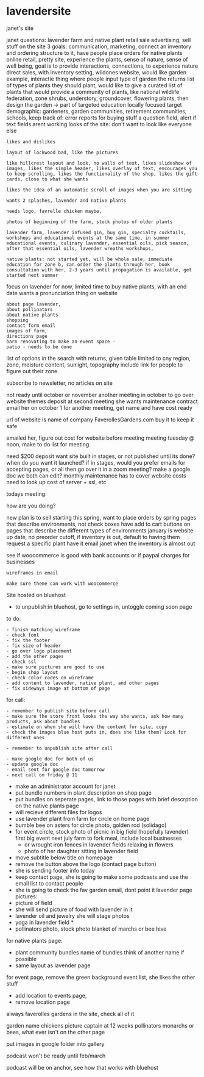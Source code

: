# lavendersite
janet's site


janet questions: lavender farm and native plant retail sale advertising, sell stuff on the site 3 goals: communication, marketing, connect an inventory and ordering structure to it, have people place orders for native plants online retail, pretty site, experience the plants, sense of nature, sense of well being, goal is to provide interactions, connections, to experience nature direct sales, with inventory setting, wildones website, would like garden example, interactie thing where people input type of garden the returns list of types of plants they should plant, would like to give a curated list of plants that would provide a community of plants, like national wildlife federation, zone shrubs, understory, groundcover, flowering plants, then design the garden -> part of targeted education locally focused target demographic: gardeners, garden communities, retirement communities, schools, keep track of: error reports for buying stuff a question field, alert if text fields arent working looks of the site: don't want to look like everyone else

    likes and dislikes

    layout of lockwood bad, like the pictures

    like hillcrest layout and look, no walls of text, likes slideshow of images, likes the simple header, likes overlay of text, encourages you to keep scrolling, likes the functionality of the shop, likes the gift cards, close to what she wants

    likes the idea of an automatic scroll of images when you are sitting

    wants 2 splashes, lavender and native plants

    needs logo, favrelle chicken maybe,

    photos of beginning of the farm, stock photos of older plants

    lavender farm, lavender infused gin, buy gin, specialty cocktails, workshops and educational events at the same time, in summer educational events, culinary lavender, essential oils, pick season, after that essential oils, lavender wreaths workshops,

    native plants: not started yet, will be whole sale, immediate education for zone b, can order the plants through her, book consultation with her, 2-3 years until propagation is available, get started next summer

focus on lavender for now, limited time to buy native plants, with an end date wants a pronunciation thing on website

    about page lavender,
    about pollinators
    about native plants
    shopping
    contact form email
    images of farm,
    directions page
    barn renovating to make an event space -
    patio - needs to be done

list of options in the search with returns, given table limited to cny region, zone, moisture content, sunlight, topography include link for people to figure out their zone

subscribe to newsletter, no articles on site

not ready until october or november another meeting in october to go over website themes deposit at second meeting she wants maintenance contract email her on october 1 for another meeting, get name and have cost ready

url of website is name of company FaverollesGardens.com buy it to keep it safe

emailed her, figure out cost for website before meeting meeting tuesday @ noon, make to do list for meeting

need $200 deposit want site built in stages, or not published until its done? when do you want it launched? if in stages, would you prefer emails for accepting pages, or all then go over it in a zoom meeting? make a google doc we both can edit? monthly maintenance has to cover website costs need to look up cost of server + ssl, etc

todays meeting:

how are you doing?

new plan is to sell starting this spring, want to place orders by spring pages that describe environments, not check boxes have add to cart buttons on pages that describe the different types of environments january is website up date, no preorder cutoff, if inventory is out, default to having them request a specific plant have it email janet when the inventory is almost out

see if woocommerce is good with bank accounts or if paypal charges for businesses

    wireframes in email

    make sure theme can work with woocommerce

Site hosted on bluehost

- to unpublish:in bluehost, go to settings in, untoggle coming soon page

 to do: 
    
    - finish matching wireframe
    - check font
    - fix the footer
    - fix size of header
    - go over logo placement
    - add the other pages
    - check ssl
    - make sure pictures are good to use
    - begin shop layout
    - check color codes on wireframe
    - add content to lavender, native plant, and other pages
    - fix sideways image at bottom of page
    
for call:

    - remember to publish site before call
    - make sure the store front looks the way she wants, ask how many products, ask about bundles
    - estimate on when she will have the content for site, copy
    - check the images blue host puts in, does she like them? Look for different ones
    
    - remember to unpublish site after call

    - make google doc for both of us
    - update google doc
    - email sent for google doc tomorrow
    - next call on friday @ 11


- make an administrator account for janet
- put bundle numbers in plant description on shop page
- put bundles on seperate pages, link to those pages with brief descrption on the native plants page
- will recieve different files for logos
- use lavender plant from farm for circle on home page
- bumble bee on asters for circle photo, golden rod (solidago)
- for event circle, stock photo of picnic in big field (hopefully lavender) first big event next july farm to fork meal, include local businesses
    -  or wrought iron fences in lavender fields relaxing in flowers
   -  photo of her daughter sitting in lavender field
- move subtitle below title on homepage
- remove the button above the logo  (contact page button)
- she is sending footer info today
- keep contact page, she is going to make some podcasts and use the email list to contact people
- she is going to check the fav garden email, dont point it
lavender page pictures:
- picture of field
- she will send picture of food with lavender in it
- lavender oil and jewelry she will stage photos
- yoga in lavender field *
- pollinators photo, stock photo blanket of marchs or bee hive 

for native plants page:
- plant community bundles name of bundles think of another name if possible
- same layout as lavender page

for event page, remove the green background event list, she likes the other stuff
- add location to events page, 
- remove location page

always faverolles gardens in the site, check all of it

garden name chickens picture captain at 12 weeks
pollinators monarchs or bees, what ever isn't on the other page

put images in google folder into gallery

podcast won't be ready until feb/march

podcast will be on anchor, see how that works with bluehost
